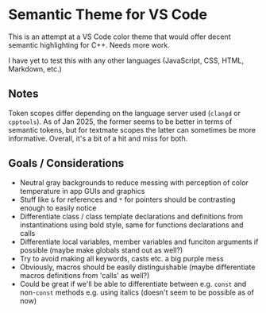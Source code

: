 # Semantic Theme for VS Code

This is an attempt at a VS Code color theme that would offer decent semantic highlighting for C++. Needs more work.

I have yet to test this with any other languages (JavaScript, CSS, HTML, Markdown, etc.)

## Notes

Token scopes differ depending on the language server used (`clangd` or `cpptools`). As of Jan 2025, the former seems to be better in terms of semantic tokens, but for textmate scopes the latter can sometimes be more informative. Overall, it's a bit of a hit and miss for both.

## Goals / Considerations

- Neutral gray backgrounds to reduce messing with perception of color temperature in app GUIs and graphics
- Stuff like `&` for references and `*` for pointers should be contrasting enough to easily notice
- Differentiate class / class template declarations and definitions from instantinations using bold style, same for functions declarations and calls
- Differentiate local variables, member variables and funciton arguments if possible (maybe make globals stand out as well?)
- Try to avoid making all keywords, casts etc. a big purple mess
- Obviously, macros should be easily distinguishable (maybe differentiate macros definitions from 'calls' as well?)
- Could be great if we'll be able to differentiate between e.g. `const` and non-`const` methods e.g. using italics (doesn't seem to be possible as of now)